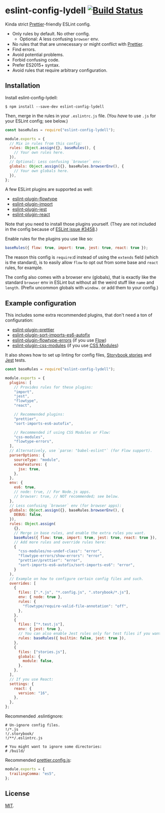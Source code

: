 # eslint-config-lydell [![Build Status][travis-badge]][travis]

Kinda strict [Prettier]-friendly ESLint config.

- Only rules by default. No other config.
  - Optional: A less confusing `browser` env.
- No rules that that are unnecessary or might conflict with [Prettier].
- Find errors.
- Avoid potential problems.
- Forbid confusing code.
- Prefer ES2015+ syntax.
- Avoid rules that require arbitrary configuration.

## Installation

Install eslint-config-lydell:

```
$ npm install --save-dev eslint-config-lydell
```

Then, merge in the rules in your `.eslintrc.js` file. (You _have_ to use `.js`
for your ESLint config; see below.)

```js
const baseRules = require("eslint-config-lydell");

module.exports = {
  // Mix in rules from this config:
  rules: Object.assign({}, baseRules(), {
    // Your own rules here.
  }),
  // Optional: Less confusing `browser` env:
  globals: Object.assign({}, baseRules.browserEnv(), {
    // Your own globals here.
  }),
};
```

A few ESLint plugins are supported as well:

- [eslint-plugin-flowtype]
- [eslint-plugin-import]
- [eslint-plugin-jest]
- [eslint-plugin-react]

Note that you need to install those plugins yourself. (They are not included in the config because of [ESLint issue #3458].)

Enable rules for the plugins you use like so:

```js
baseRules({ flow: true, import: true, jest: true, react: true });
```

The reason this config is `require`:d instead of using the `extends` field
(which is the standard), is to easily allow `flow` to opt out from some base and
`react` rules, for example.

The config also comes with a browser env (globals), that is exactly like the
standard `browser` env in ESLint but without all the weird stuff like `name` and
`length`. (Prefix uncommon globals with `window.` or add them to your config.)

## Example configuration

This includes some extra recommended plugins, that don't need a ton of
configuration:

- [eslint-plugin-prettier]
- [eslint-plugin-sort-imports-es6-autofix]
- [eslint-plugin-flowtype-errors] \(if you use [Flow])
- [eslint-plugin-css-modules] \(if you use [CSS Modules])

It also shows how to set up linting for config files, [Storybook stories] and
[Jest] tests.

```js
const baseRules = require("eslint-config-lydell");

module.exports = {
  plugins: [
    // Provides rules for these plugins:
    "import",
    "jest",
    "flowtype",
    "react",

    // Recommended plugins:
    "prettier",
    "sort-imports-es6-autofix",

    // Recommended if using CSS Modules or Flow:
    "css-modules",
    "flowtype-errors",
  ],
  // Alternatively, use `parse: "babel-eslint"` (for Flow support).
  parserOptions: {
    sourceType: "module",
    ecmaFeatures: {
      jsx: true,
    },
  },
  env: {
    es6: true,
    // node: true, // For Node.js apps.
    // browser: true, // NOT recommended; see below.
  },
  // Less confusing `browser` env (for browser apps):
  globals: Object.assign({}, baseRules.browserEnv(), {
    DEBUG: false,
  }),
  rules: Object.assign(
    {},
    // Merge in base rules, and enable the extra rules you want.
    baseRules({ flow: true, import: true, jest: true, react: true }),
    // Add more rules and override rules here:
    {
      "css-modules/no-undef-class": "error",
      "flowtype-errors/show-errors": "error",
      "prettier/prettier": "error",
      "sort-imports-es6-autofix/sort-imports-es6": "error",
    }
  ),
  // Example on how to configure certain config files and such.
  overrides: [
    {
      files: [".*.js", "*.config.js", ".storybook/*.js"],
      env: { node: true },
      rules: {
        "flowtype/require-valid-file-annotation": "off",
      },
    },
    {
      files: ["*.test.js"],
      env: { jest: true },
      // You can also enable Jest rules only for test files if you want.
      rules: baseRules({ builtin: false, jest: true }),
    },
    {
      files: ["stories.js"],
      globals: {
        module: false,
      },
    },
  ],
  // If you use React:
  settings: {
    react: {
      version: "16",
    },
  },
};
```

Recommended .eslintignore:

```
# Un-ignore config files.
!/*.js
!/.storybook/
!/**/.eslintrc.js

# You might want to ignore some directories:
# /build/
```

Recommended [prettier.config.js]:

```js
module.exports = {
  trailingComma: "es5",
};
```

## License

[MIT](LICENSE).

[css modules]: https://github.com/css-modules/css-modules
[eslint issue #3458]: https://github.com/eslint/eslint/issues/3458
[eslint-plugin-css-modules]: https://github.com/atfzl/eslint-plugin-css-modules
[eslint-plugin-flowtype-errors]: https://github.com/amilajack/eslint-plugin-flowtype-errors
[eslint-plugin-flowtype]: https://github.com/gajus/eslint-plugin-flowtype
[eslint-plugin-import]: https://github.com/benmosher/eslint-plugin-import
[eslint-plugin-jest]: https://github.com/jest-community/eslint-plugin-jest
[eslint-plugin-prettier]: https://github.com/prettier/eslint-plugin-prettier
[eslint-plugin-react]: https://github.com/yannickcr/eslint-plugin-react
[eslint-plugin-sort-imports-es6-autofix]: https://github.com/marudor/eslint-plugin-sort-imports-es6-autofix
[flow]: https://flow.org/
[jest]: https://facebook.github.io/jest/
[prettier.config.js]: https://prettier.io/docs/en/configuration.html
[prettier]: https://github.com/prettier/prettier
[storybook stories]: https://storybook.js.org/
[travis-badge]: https://travis-ci.org/lydell/eslint-config-lydell.svg?branch=master
[travis]: https://travis-ci.org/lydell/eslint-config-lydell

